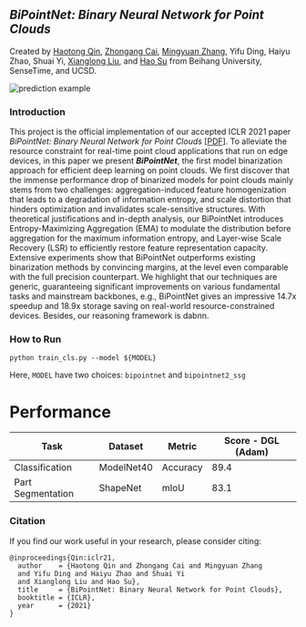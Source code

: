 ## *BiPointNet: Binary Neural Network for Point Clouds*

Created by [Haotong Qin](https://htqin.github.io/), [Zhongang Cai](https://scholar.google.com/citations?user=WrDKqIAAAAAJ&hl=en), [Mingyuan Zhang](https://scholar.google.com/citations?user=2QLD4fAAAAAJ&hl=en), Yifu Ding, Haiyu Zhao, Shuai Yi, [Xianglong Liu](http://sites.nlsde.buaa.edu.cn/~xlliu/), and [Hao Su](https://cseweb.ucsd.edu/~haosu/) from Beihang University, SenseTime, and UCSD.

![prediction example](https://htqin.github.io/Imgs/ICLR/overview_v1.png)

### Introduction

This project is the official implementation of our accepted ICLR 2021 paper *BiPointNet: Binary Neural Network for Point Clouds* [[PDF]( https://openreview.net/forum?id=9QLRCVysdlO)]. To alleviate the resource constraint for real-time point cloud applications that run on edge devices, in this paper we present ***BiPointNet***, the first model binarization approach for efficient deep learning on point clouds. We first discover that the immense performance drop of binarized models for point clouds mainly stems from two challenges: aggregation-induced feature homogenization that leads to a degradation of information entropy, and scale distortion that hinders optimization and invalidates scale-sensitive structures. With theoretical justifications and in-depth analysis, our BiPointNet introduces Entropy-Maximizing Aggregation (EMA) to modulate the distribution before aggregation for the maximum information entropy, and Layer-wise Scale Recovery (LSR) to efficiently restore feature representation capacity. Extensive experiments show that BiPointNet outperforms existing binarization methods by convincing margins, at the level even comparable with the full precision counterpart. We highlight that our techniques are generic, guaranteeing significant improvements on various fundamental tasks and mainstream backbones, e.g., BiPointNet gives an impressive 14.7x speedup and 18.9x storage saving on real-world resource-constrained devices. Besides, our reasoning framework is dabnn.

### How to Run

```shell script
python train_cls.py --model ${MODEL}
```

Here, `MODEL` have two choices: `bipointnet`  and  `bipointnet2_ssg`

# Performance

| Task              | Dataset    | Metric   | Score - DGL (Adam) |
| ----------------- | ---------- | -------- | ------------------ |
| Classification    | ModelNet40 | Accuracy | 89.4               |
| Part Segmentation | ShapeNet   | mIoU     | 83.1               |

### Citation

If you find our work useful in your research, please consider citing:

```
@inproceedings{Qin:iclr21,
  author    = {Haotong Qin and Zhongang Cai and Mingyuan Zhang 
  and Yifu Ding and Haiyu Zhao and Shuai Yi 
  and Xianglong Liu and Hao Su},
  title     = {BiPointNet: Binary Neural Network for Point Clouds},
  booktitle = {ICLR},
  year      = {2021}
}
```